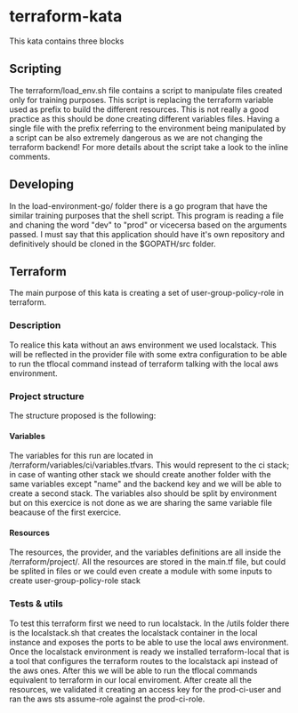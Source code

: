 # terraform-kata

This kata contains three blocks

## Scripting
The terraform/load_env.sh file contains a script to manipulate files created only for training purposes.
This script is replacing the terraform variable used as prefix to build the different resources. This is not really a good practice as this should be done creating different variables files. Having a single file with the prefix referring to the environment being manipulated by a script can be also extremely dangerous as we are not changing the terraform backend! For more details about the script take a look to the inline comments.

## Developing
In the load-environment-go/ folder there is a go program that have the similar training purposes that the shell script. This program is reading a file and chaning the word "dev" to "prod" or vicecersa based on the arguments passed. I must say that this application should have it's own repository and definitively should be cloned in the $GOPATH/src folder.

## Terraform
The main purpose of this kata is creating a set of user-group-policy-role in terraform.
### Description
To realice this kata without an aws environment we used localstack. This will be reflected in the provider file with some extra configuration to be able to run the tflocal command instead of terraform talking with the local aws environment.
### Project structure
The structure proposed is the following:
#### Variables
The variables for this run are located in /terraform/variables/ci/variables.tfvars. This would represent to the ci stack; in case of wanting other stack we should create another folder with the same variables except "name" and the backend key and we will be able to create a second stack. The variables also should be split by environment but on this exercice is not done as we are sharing the same variable file beacause of the first exercice.
#### Resources
The resources, the provider, and the variables definitions are all inside the /terraform/project/.
All the resources are stored in the main.tf file, but could be splited in files or we could even create a module with some inputs to create user-group-policy-role stack
### Tests & utils
To test this terraform first we need to run localstack. In the /utils folder there is the localstack.sh that creates the localstack container in the local instance and exposes the ports to be able to use the local aws environment.
Once the localstack environment is ready we installed terraform-local that is a tool that configures the terraform routes to the localstack api instead of the aws ones. After this we will be able to run the tflocal commands equivalent to terraform in our local enviroment.
After create all the resources, we validated it creating an access key for the prod-ci-user and ran the aws sts assume-role against the prod-ci-role.
